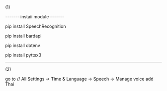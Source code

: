 (1)

-------  instaii module  -------

pip install SpeechRecognition

pip install bardapi

pip install dotenv

pip install pyttsx3

-------------------------------


 (2)

 go to // All Settings -> Time & Language -> Speech
  -> Manage voice add Thai
